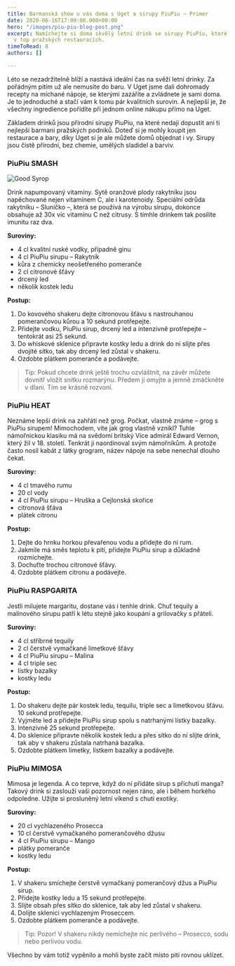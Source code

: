 ```yaml
---
title: Barmanská show u vás doma s Uget a sirupy PiuPiu – Primer
date: 2020-06-16T17:00:00.000+00:00
hero: "/images/piu-piu-blog-post.png"
excerpt: Namíchejte si doma skvělý letní drink se sirupy PiuPiu, které používají barmani
  v top pražských restauracích.
timeToRead: 8
authors: []

---
```

Léto se nezadržitelně blíží a nastává ideální čas na svěží letní drinky. Za pořádným pitím už ale nemusíte do baru. V Uget jsme dali dohromady recepty na míchané nápoje, se kterými zazáříte a zvládnete je sami doma. Je to jednoduché a stačí vám k tomu pár kvalitních surovin. A nejlepší je, že všechny ingredience pořídíte při jednom online nákupu přímo na Uget.

Základem drinků jsou přírodní sirupy PiuPiu, na které nedají dopustit ani ti nejlepší barmani pražských podniků. Doteď si je mohly koupit jen restaurace a bary, díky Uget si je ale můžete domů objednat i vy. Sirupy jsou čistě přírodní, bez chemie, umělých sladidel a barviv.

### PiuPiu SMASH

![Good Syrop](/images/uget_rakytnikovy_sirup_rakytnik.jpg "PiuPiu Smash")

Drink napumpovaný vitamíny. Sytě oranžové plody rakytníku jsou napěchované nejen vitamínem C, ale i karotenoidy. Speciální odrůda rakytníku – Sluníčko –, která se používá na výrobu sirupu, dokonce obsahuje až 30x víc vitamínu C než citrusy. S tímhle drinkem tak posílíte imunitu raz dva.

**Suroviny:**

* 4 cl kvalitní ruské vodky, případně ginu
* 4 cl PiuPiu sirupu – Rakytník
* kůra z chemicky neošetřeného pomeranče
* 2 cl citronové šťávy
* drcený led
* několik kostek ledu

**Postup:**

1. Do kovového shakeru dejte citronovou šťávu s nastrouhanou pomerančovou kůrou a 10 sekund protřepejte.
2. Přidejte vodku, PiuPiu sirup, drcený led a intenzivně protřepejte – tentokrát asi 25 sekund.
3. Do whiskové sklenice připravte kostky ledu a drink do ní slijte přes dvojité sítko, tak aby drcený led zůstal v shakeru.
4. Ozdobte plátkem pomeranče a podávejte.

> Tip: Pokud chcete drink ještě trochu ozvláštnit, na závěr můžete dovnitř vložit snítku rozmarýnu. Předem ji omyjte a jemně zmáčkněte v dlani. Tím se krásně rozvoní.

### PiuPiu HEAT

Neznáme lepší drink na zahřátí než grog. Počkat, vlastně známe – grog s PiuPiu sirupem! Mimochodem, víte jak grog vlastně vznikl? Tuhle námořnickou klasiku má na svědomí britský Vice admirál Edward Vernon, který žil v 18. století. Tenkrát ji naordinoval svým námořníkům. A protože často nosil kabát z látky grogram, název nápoje na sebe nenechal dlouho čekat.

**Suroviny:**

* 4 cl tmavého rumu
* 20 cl vody
* 4 cl PiuPiu sirupu – Hruška a Cejlonská skořice
* citronová šťáva
* plátek citronu

**Postup:**

1. Dejte do hrnku horkou převařenou vodu a přidejte do ní rum.
2. Jakmile má směs teplotu k pití, přidejte PiuPiu sirup a důkladně rozmíchejte.
3. Dochuťte trochou citronové šťávy.
4. Ozdobte plátkem citronu a podávejte.

### PiuPiu RASPGARITA

Jestli milujete margaritu, dostane vás i tenhle drink. Chuť tequily a malinového sirupu patří k létu stejně jako koupání a grilovačky s přáteli.

**Suroviny:**

* 4 cl stříbrné tequily
* 2 cl čerstvě vymačkané limetkové šťávy
* 4 cl PiuPiu sirupu – Malina
* 4 cl triple sec
* lístky bazalky
* kostky ledu

**Postup:**

1. Do shakeru dejte pár kostek ledu, tequilu, triple sec a limetkovou šťávu. 10 sekund protřepejte.
2. Vyjměte led a přidejte PiuPiu sirup spolu s natrhanými lístky bazalky.
3. Intenzivně 25 sekund protřepejte.
4. Do sklenice připravte několik kostek ledu a přes sítko do ní slijte drink, tak aby v shakeru zůstala natrhaná bazalka.
5. Ozdobte plátkem limetky, lístkem bazalky a podávejte.

### PiuPiu MIMOSA

Mimosa je legenda. A co teprve, když do ní přidáte sirup s příchutí manga? Takový drink si zaslouží vaši pozornost nejen ráno, ale i během horkého odpoledne. Užijte si prosluněný letní víkend s chutí exotiky.

**Suroviny:**

* 20 cl vychlazeného Prosecca
* 10 cl čerstvě vymačkaného pomerančového džusu
* 4 cl PiuPiu sirupu – Mango
* plátky pomeranče
* kostky ledu

**Postup:**

1. V shakeru smíchejte čerstvě vymačkaný pomerančový džus a PiuPiu sirup.
2. Přidejte kostky ledu a 15 sekund protřepejte.
3. Slijte obsah přes sítko do sklenice, tak aby led zůstal v shakeru.
4. Dolijte sklenici vychlazeným Proseccem.
5. Ozdobte plátkem pomeranče a podávejte.

> Tip: Pozor! V shakeru nikdy nemíchejte nic perlivého – Prosecco, sodu nebo perlivou vodu.

Všechno by vám totiž vypěnilo a mohli byste začít místo pití rovnou uklízet.